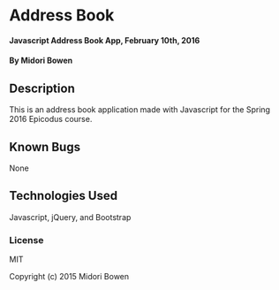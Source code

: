 # Address Book

#### Javascript Address Book App, February 10th, 2016

#### By Midori Bowen

## Description

This is an address book application made with Javascript for the Spring 2016 Epicodus course.

## Known Bugs

None

## Technologies Used

Javascript, jQuery, and Bootstrap

### License

MIT

Copyright (c) 2015 Midori Bowen

